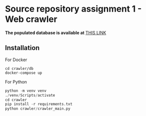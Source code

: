 # Source repository assignment 1 - Web crawler

**The populated database is available at** [THIS LINK](https://unilj-my.sharepoint.com/:u:/g/personal/nh7398_student_uni-lj_si/EXNAUAyYO7NMhVIGIH5SiwUBlHUKTNBA1cmhtRqXB4tRGA?e=PcnR1G)

## Installation

For Docker

```shell
cd crawler/db
docker-compose up
```

For Python

```python
python -m venv venv
./venv/Scripts/activate
cd crawler
pip install -r requirements.txt
python crawler/crawler_main.py
```
